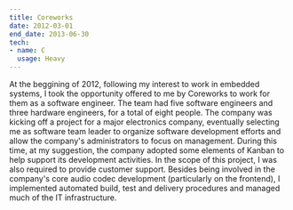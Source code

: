 ```yaml
---
title: Coreworks
date: 2012-03-01
end_date: 2013-06-30
tech:
- name: C
  usage: Heavy
---
```

At the beggining of 2012, following my interest to work in embedded systems, I took the opportunity offered to me by Coreworks to work for them as a software engineer.
The team had five software engineers and three hardware engineers, for a total of eight people.
The company was kicking off a project for a major electronics company, eventually selecting me as software team leader to organize software development efforts and allow the company's administrators to focus on management.
During this time, at my suggestion, the company adopted some elements of Kanban to help support its development activities.
In the scope of this project, I was also required to provide customer support.
Besides being involved in the company's core audio codec development (particularly on the frontend), I implemented automated build, test and delivery procedures and managed much of the IT infrastructure.
